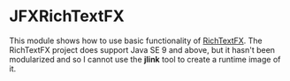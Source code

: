 # JFXRichTextFX

This module shows how to use basic functionality of [RichTextFX](https://github.com/FXMisc/RichTextFX). The RichTextFX project does support Java SE 9 and above, but it hasn't been modularized and so I cannot use the **jlink** tool to create a runtime image of it.